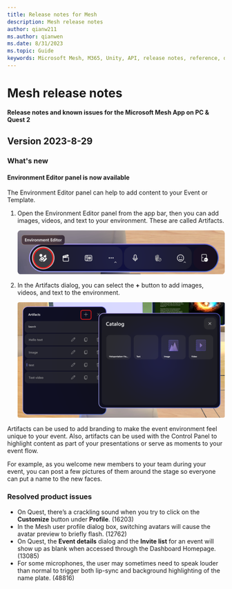 ```yaml
---
title: Release notes for Mesh
description: Mesh release notes
author: qianw211    
ms.author: qianwen
ms.date: 8/31/2023
ms.topic: Guide
keywords: Microsoft Mesh, M365, Unity, API, release notes, reference, documentation, features, performance
---
```


# Mesh release notes

**Release notes and known issues for the Microsoft Mesh App on PC & Quest 2**

## Version 2023-8-29

### What's new

#### Environment Editor panel is now available

The Environment Editor panel can help to add content to your Event or Template. 

1.	Open the Environment Editor panel from the app bar, then you can add images, videos, and text to your environment. These are called Artifacts.  

    ![A screenshot of the Mesh event app bar](media/environment-editor.png)

2.	In the Artifacts dialog, you can select the **+** button to add images, videos, and text to the environment.

    ![A screenshot of the Artifacts dialog](media/artifacts-dialog.png)

Artifacts can be used to add branding to make the event environment feel unique to your event. Also, artifacts can be used with the Control Panel to highlight content as part of your presentations or serve as moments to your event flow.

For example, as you welcome new members to your team during your event, you can post a few pictures of them around the stage so everyone can put a name to the new faces.

### Resolved product issues

* On Quest, there’s a crackling sound when you try to click on the **Customize** button under **Profile**. (16203)
* In the Mesh user profile dialog box, switching avatars will cause the avatar preview to briefly flash. (12762)
* On Quest, the **Event details** dialog and the **Invite list** for an event will show up as blank when accessed through the Dashboard Homepage. (13085)
* For some microphones, the user may sometimes need to speak louder than normal to trigger both lip-sync and background highlighting of the name plate. (48816)
